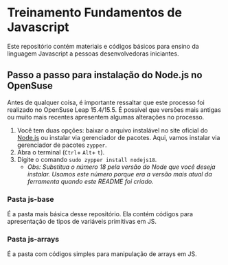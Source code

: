 # Treinamento Fundamentos de Javascript

Este repositório contém materiais e códigos básicos para ensino da linguagem Javascript a pessoas desenvolvedoras iniciantes.

## Passo a passo para instalação do Node.js no OpenSuse

Antes de qualquer coisa, é importante ressaltar que este processo foi realizado no OpenSuse Leap 15.4/15.5. É possível que versões mais antigas ou muito mais recentes apresentem algumas alterações no processo.

1. Você tem duas opções: baixar o arquivo instalável no site oficial do [Node.js](https://nodejs.org/pt-br/download) ou instalar via gerenciador de pacotes. Aqui, vamos instalar via gerenciador de pacotes `zypper`.
2. Abra o terminal (`Ctrl`+ `Alt`+ `t`).
3. Digite o comando `sudo zypper install nodejs18`.
    - *Obs: Substitua o número 18 pela versão do Node que você deseja instalar. Usamos este número porque era a versão mais atual da ferramenta quando este README foi criado.*

### Pasta js-base

É a pasta mais básica desse repositório. Ela contém códigos para apresentação de tipos de variáveis primitivas em JS.

### Pasta js-arrays

É a pasta com códigos simples para manipulação de arrays em JS.
